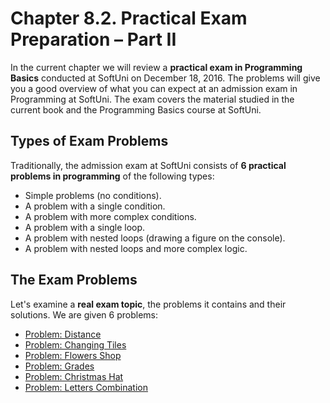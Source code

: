 # Chapter 8.2. Practical Exam Preparation – Part II

In the current chapter we will review a **practical exam in Programming Basics** conducted at SoftUni on December 18, 2016. The problems will give you a good overview of what you can expect at an admission exam in Programming at SoftUni. The exam covers the material studied in the current book and the Programming Basics course at SoftUni.

## Types of Exam Problems

Traditionally, the admission exam at SoftUni consists of **6 practical problems in programming** of the following types:

* Simple problems \(no conditions\).
* A problem with a single condition.
* A problem with more complex conditions.
* A problem with a single loop.
* A problem with nested loops \(drawing a figure on the console\).
* A problem with nested loops and more complex logic.

## The Exam Problems

Let's examine a **real exam topic**, the problems it contains and their solutions. We are given 6 problems:

* [Problem: Distance](/Content/Chapter-8-2-exam-preparation-part-2/distance/distance.md)
* [Problem: Changing Tiles](/Content/Chapter-8-2-exam-preparation-part-2/change-tiles/change-tiles.md)
* [Problem: Flowers Shop](/Content/Chapter-8-2-exam-preparation-part-2/flowers/flowers.md)
* [Problem: Grades](/Content/Chapter-8-2-exam-preparation-part-2/grades/grades.md)
* [Problem: Christmas Hat](/Content/Chapter-8-2-exam-preparation-part-2/christmas-hat/christmas-hat.md)
* [Problem: Letters Combination](/Content/Chapter-8-2-exam-preparation-part-2/letters-combinations/letters-combinations.md)



